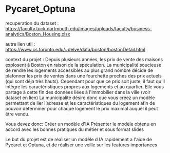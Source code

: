 # Pycaret_Optuna

recuperation du dataset :
https://faculty.tuck.dartmouth.edu/images/uploads/faculty/business-analytics/Boston_Housing.xlsx

autre lien util :
https://www.cs.toronto.edu/~delve/data/boston/bostonDetail.html

context du projet :
Depuis plusieurs années, les prix de vente des maisons explosent à Boston en raison de la spéculation. La municipalité soucieuse de rendre les logements accessibles au plus grand nombre décide de plafonner les prix de ventes dans une fourchette proches des prix actuels (qui sont déja très hauts). Cependant pour que ce prix soit juste, il faut qu'il intègre les caractéristiques propres aux logements et au quartier. Elle vous partage à cette fin des données liées à l'immobilier dans la ville (voir dataset en lien)
La municipalité désire donc que vous créez un modèle permettant de lier l’adresse et les caractéristiques du logement afin de pouvoir déterminer pour chaque logement le prix maximal auquel il peut être vendu.

Vous devez donc:
Créer un modèle d'IA
Présenter le modèle obtenu en accord avec les bonnes pratiques du métier et sous format slides

Le but du projet est de réaliser un modèle d IA rapidement a l'aide de Pycaret et Optuna, et de réaliser une veille sur les features importances
